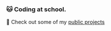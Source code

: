 ### 🐱 Coding at school.

🔗 Check out some of my [public projects](https://github.com/samnyan?tab=repositories&q=&type=public&language=)
